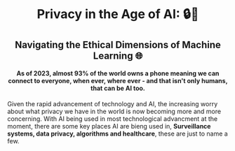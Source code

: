 <!-- Markdown text -->
<div align=center>

# Privacy in the Age of AI: 🔒🤖

## Navigating the Ethical Dimensions of Machine Learning 🌐

#### **As of 2023, almost 93% of the world owns a phone meaning we can connect to everyone, when ever, where ever - and that isn't only humans, that can be AI too.**


</div>


Given the rapid advancement of technology and AI, the increasing worry about what privacy we have in the world is now becoming more and more concerning. With AI being used in most technological advancment at the moment, there are some key places AI are bieng used in, **Surveillance systems, data privacy, algorithms and healthcare**, these are just to name a few.


